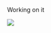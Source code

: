 Working on it

![](https://media2.giphy.com/media/unQ3IJU2RG7DO/giphy.gif?cid=ecf05e47fhhycadmlg7m5a9zcpoluzv61md9sskioh5bpx7n&rid=giphy.gif&ct=g)
